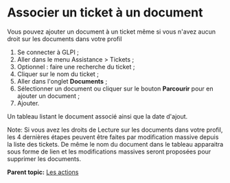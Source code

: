 Associer un ticket à un document
================================

Vous pouvez ajouter un document à un ticket même si vous n'avez aucun
droit sur les documents dans votre profil

1.  Se connecter à GLPI ;
2.  Aller dans le menu Assistance \> Tickets ;
3.  Optionnel : faire une recherche du ticket ;
4.  Cliquer sur le nom du ticket ;
5.  Aller dans l'onglet **Documents** ;
6.  Sélectionner un document ou cliquer sur le bouton **Parcourir** pour
    en ajouter un document ;
7.  Ajouter.

Un tableau listant le document associé ainsi que la date d'ajout.

Note: Si vous avez les droits de Lecture sur les documents dans votre
profil, les 4 dernières étapes peuvent être faites par modification
massive depuis la liste des tickets. De même le nom du document dans le
tableau apparaitra sous forme de lien et les modifications massives
seront proposées pour supprimer les documents.

**Parent topic:** [Les
actions](../glpi/helpdesk_ticketactions.html "Les actions")
